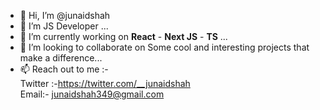 - 👋 Hi, I’m @junaidshah
- 👀 I’m JS Developer ...
- 🌱 I’m currently working on <b>React</b> - <b>Next JS</b> - <b>TS</b> ...
- 💞️ I’m looking to collaborate on Some cool and interesting projects that make a difference...
- 📫 Reach out to me :- <br />
Twitter :-https://twitter.com/__junaidshah <br />
Email:- junaidshah349@gmail.com
<!---
jsh854/jsh854 is a ✨ special ✨ repository because its `README.md` (this file) appears on your GitHub profile.
You can click the Preview link to take a look at your changes.
--->
